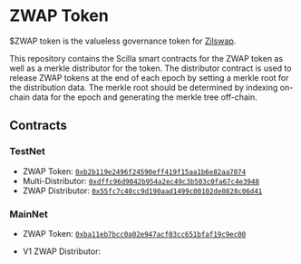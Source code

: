 # ZWAP Token

$ZWAP token is the valueless governance token for [Zilswap](https://zilswap.exchange).

This repository contains the Scilla smart contracts for the ZWAP token as well as a merkle distributor for the token. The distributor contract is used to release ZWAP tokens at the end of each epoch by setting a merkle root for the distribution data. The merkle root should be determined by indexing on-chain data for the epoch and generating the merkle tree off-chain.

## Contracts

### TestNet

- ZWAP Token: [`0xb2b119e2496f24590eff419f15aa1b6e82aa7074`](https://viewblock.io/zilliqa/address/0xb2b119e2496f24590eff419f15aa1b6e82aa7074?network=testnet)
- Multi-Distributor: [`0xdffc96d9042b954a2ec49c3b503c0fa67c4e3948`](https://viewblock.io/zilliqa/address/0xdffc96d9042b954a2ec49c3b503c0fa67c4e3948?network=testnet)
- ZWAP Distributor: [`0x55fc7c40cc9d190aad1499c00102de0828c06d41`](https://viewblock.io/zilliqa/address/0x55fc7c40cc9d190aad1499c00102de0828c06d41?network=testnet)

### MainNet

- ZWAP Token: [`0xba11eb7bcc0a02e947acf03cc651bfaf19c9ec00`](https://viewblock.io/zilliqa/address/0xba11eb7bcc0a02e947acf03cc651bfaf19c9ec00?network=mainnet)

- V1 ZWAP Distributor:
